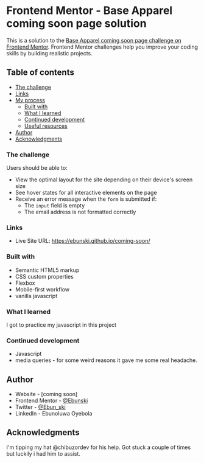 # Frontend Mentor - Base Apparel coming soon page solution

This is a solution to the [Base Apparel coming soon page challenge on Frontend Mentor](https://www.frontendmentor.io/challenges/base-apparel-coming-soon-page-5d46b47f8db8a7063f9331a0). Frontend Mentor challenges help you improve your coding skills by building realistic projects. 

## Table of contents

  - [The challenge](#the-challenge)
  - [Links](#links)
- [My process](#my-process)
  - [Built with](#built-with)
  - [What I learned](#what-i-learned)
  - [Continued development](#continued-development)
  - [Useful resources](#useful-resources)
- [Author](#author)
- [Acknowledgments](#acknowledgments)



### The challenge

Users should be able to:

- View the optimal layout for the site depending on their device's screen size
- See hover states for all interactive elements on the page
- Receive an error message when the `form` is submitted if:
  - The `input` field is empty
  - The email address is not formatted correctly


### Links
- Live Site URL: https://ebunski.github.io/coming-soon/

### Built with

- Semantic HTML5 markup
- CSS custom properties
- Flexbox
- Mobile-first workflow
- vanilla javascript


### What I learned

I got to practice my javascript in this project

### Continued development
- Javascript
- media queries - for some weird reasons it gave me some real headache.

## Author

- Website - [coming soon]
- Frontend Mentor - [@Ebunski](https://www.frontendmentor.io/profile/Ebun_ski)
- Twitter - [@Ebun_ski](https://www.twitter.com/Ebun_ski)
- LinkedIn - Ebunoluwa Oyebola


## Acknowledgments

I'm tipping my hat @chibuzordev for his help. Got stuck a couple of times but luckily i had him to assist.

